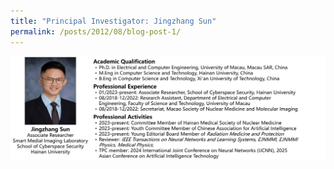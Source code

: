 ```yaml
---
title: "Principal Investigator: Jingzhang Sun"
permalink: /posts/2012/08/blog-post-1/
---
```

<img src='/images/Jingzhangsun.jpg'>
